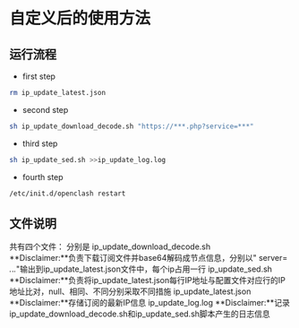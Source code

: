 # 自定义后的使用方法
## 运行流程
 - first step
```sh
rm ip_update_latest.json 
```
 - second step
 ```sh
sh ip_update_download_decode.sh "https://***.php?service=***"
```
 - third step
 ```sh
sh ip_update_sed.sh >>ip_update_log.log
```
 - fourth step
 ```sh
/etc/init.d/openclash restart
```
## 文件说明

  共有四个文件：
  分别是
  ip_update_download_decode.sh      
      **Disclaimer:**负责下载订阅文件并base64解码成节点信息，分别以"  server= *.*.*.*"输出到ip_update_latest.json文件中，每个ip占用一行
  ip_update_sed.sh
      **Disclaimer:**负责将ip_update_latest.json每行IP地址与配置文件对应行的IP地址比对，null、相同、不同分别采取不同措施
  ip_update_latest.json
      **Disclaimer:**存储订阅的最新IP信息
  ip_update_log.log
      **Disclaimer:**记录ip_update_download_decode.sh和ip_update_sed.sh脚本产生的日志信息
